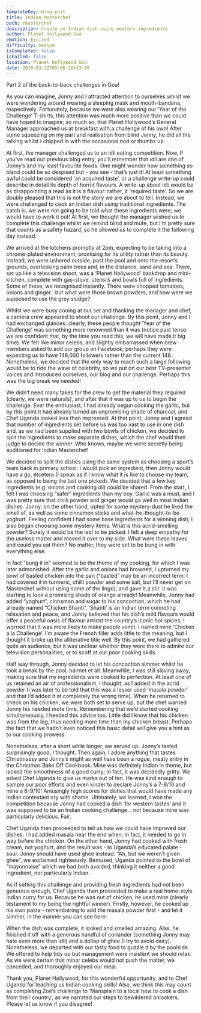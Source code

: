 ```yaml
---
templateKey: blog-post
title: Indian Masterchef
path: /masterchef
description: Create an Indian dish using western ingredients
author: Planet Hollywood Goa
emotion: Excited
difficulty: medium
isCompleted: false
isFailed: false
location: Planet Hollywood Goa
date: 2018-03-22T05:06:20+13:00
---
```

Part 2 of the back-to-back challenges in Goa!

As you can imagine, Jonny and I attracted attention to ourselves whilst we were wondering around wearing a sleeping mask and mouth-bandana, respectively. Fortunately, because we were also wearing our ‘Year of the Challenge’ T-shirts, this attention was much more positive than we could have hoped to imagine; so much so, that Planet Hollywood’s General Manager approached us at breakfast with a challenge of his own! After some squeezing on my part and realisation from blind Jonny, he did all the talking whilst I chipped in with the occasional nod or thumbs up.

At first, the manager challenged us to an idli eating competition. Now, If you’ve read our previous blog entry, you’ll remember that idli are one of Jonny’s and my least favourite foods. One might wonder how something so bland could be so despised but - you see - that’s just it! At least something awful could be considered ‘an acquired taste’, or a challenge write-up could describe in detail its depth of horrid flavours. A write-up about idli would be as disappointing a read as it is a flavour: rather, it ‘required taste’. So we are doubly pleased that this is not the story we are about to tell. Instead, we were challenged to cook an Indian dish using traditional ingredients. The catch is, we were not going to be told what these ingredients were; we would have to work it out! At first, we thought the manager wished us to complete this challenge whilst we remind blind and mute, but I’m pretty sure that counts as a safety hazard, so he allowed us to complete it the following day instead.

We arrived at the kitchens promptly at 2pm, expecting to be taking into a chrome-plated environment, promising for its utility rather than its beauty. Instead, we were ushered outside, past the pool and onto the resort’s grounds, overlooking palm trees and, in the distance, sand and sea. There, set up like a television shoot, was a ‘Planet Hollywood’ backdrop and mini-kitchen, complete with gas-stove, utensils and bowls full of ingredients. Some of these, we recognised instantly. There were chopped tomatoes, onions and ginger...but what were those brown powders, and how were we supposed to use the grey sludge?

Whilst we were busy cooing at our set and thanking the manager and chef, a camera crew appeared to shoot our challenge. By this point, Jonny and I had exchanged glances: clearly, these people thought ‘Year of the Challenge’ was something more renowned than it was (notice past tense: we are confident that, by the time you read this, we will have made it big time). We felt like minor celebs, and slightly embarrassed when crew members asked to add our group on Facebook; perhaps they were expecting us to have 148,000 followers rather than the current 148. Nonetheless, we decided that the only way to reach such a large following would be to ride the wave of celebrity, so we put on our best TV-presenter voices and introduced ourselves, our blog and our challenge. Perhaps this was the big break we needed!

We didn’t need many takes for the crew to get the material they required (clearly, we were naturals), and after that it was up to us to begin the challenge. Ever the enthusiast, I had already begun cooking the garlic, but by this point it had already turned an unpromising shade of charcoal, and Chef Uganda looked less than impressed. At that point, Jonny and I agreed that number of ingredients set before us was too vast to use in one dish and, as we had been supplied with two bowls of chicken, we decided to split the ingredients to make separate dishes, which the chef would then judge to decide the winner. Who knows, maybe we were secretly being auditioned for Indian Masterchef!

We decided to split the dishes using the same system as choosing a sport’s team back in primary school: I would pick an ingredient, then Jonny would have a go, etcetera (I speak as if I know what it is like to choose my team, as opposed to being the last one  picked). We decided that a few key ingredients (e.g. onions and cooking oil) could be shared. From the start, I felt I was choosing “safer” ingredients than my boy. Garlic was a must, and I was pretty sure that chilli powder and ginger would go well in most Indian dishes. Jonny, on the other hand, opted for some mystery-dust he liked the smell of, as well as some cinnamon sticks and what-he-thought-to-be yoghurt. Feeling confident I had some base ingredients for a winning dish, I also began choosing some mystery items. What is this acrid-smelling powder? Surely it would be the last to be picked. I felt a deep empathy for the useless matter and moved it over to my side. What were these leaves and could you eat them? No matter, they were set to be bung in with everything else.

In fact “bung it in” seemed to be the theme of my cooking, for which I was later admonished. After the garlic and onions had browned, I upturned my bowl of basted chicken into the pan (“basted” may be an incorrect term: I had covered it in turmeric, chilli powder and some salt, but I’ll never get on Masterchef without using some of the lingo), and gave it a stir. It was starting to look a promising shade of orange already! Meanwhile, Jonny had added “yoghurt”, cinnamon and sugar to his concoction, which he had already named “Chicken Shanti”. ‘Shanti’ is an Indian term connoting relaxation and peace, and Jonny believed that his dish’s mild flavours would offer a peaceful oasis of flavour amidst the country’s iconic hot spices; I worried that it was more likely to make people vomit. I named mine ‘Chicken a la Challenge’. I’m aware the French filler adds little to the meaning, but I thought it broke up the alliterative title well. By this point, we had gathered quite an audience, but it was unclear whether they were there to admire our television personalities, or to scoff at our poor cooking skills.

Half way through, Jonny decided to let his concoction simmer whilst he took a break by the pool, hairnet et all. Meanwhile, I was still slaving away, making sure that my ingredients were cooked to perfection. At least one of us retained an air of professionalism, I thought, as I added in the acrid powder (I was later to be told that this was a lesser used ‘masala powder’ and that I’d added it at completely the wrong time). When he returned to check on his chicken, we were both set to serve up, but the chef warned Jonny his needed more time. Remembering that we’d started cooking simultaneously, I heeded this advice too. Little did I know that his chicken was from the leg, thus needing more time than my chicken breast. Perhaps the fact that we hadn’t even noticed this basic detail will give you a hint as to our cooking prowess.

Nonetheless, after a short while longer, we served up. Jonny’s tasted surprisingly good, I thought. Then again, I adore anything that tastes Christmassy and Jonny’s might as well have been a rogue, meaty entry in the Christmas Bake Off Cookbook. Mine was definitely Indian in theme, but lacked the smoothness of a good curry; in fact, it was decidedly gritty. We asked Chef Uganda to give us marks out of ten. He was kind enough to sample our poor efforts and even kinder to declare Jonny’s a 7-8/10 and mine a 8-9/10! Amusingly high scores for dishes that would have made any Indian contestant cry with shame. Ultimately, we learned, I won the competition because Jonny had cooked a dish ‘for western tastes’ and it was supposed to be an Indian cooking challenge... not because mine was particularly delicious. Fair.

Chef Uganda then proceeded to tell us how we could have improved our dishes. I had added masala near the end when, in fact, it needed to go in way before the chicken. On the other hand, Jonny had cooked with fresh cream, not yoghurt, and the result was - to Uganda’s educated palate - sour. Jonny should have used ghee instead. “Ah, but we weren’t given ghee”, we exclaimed righteously. Bemused, Uganda pointed to the bowl of “mayonnaise” which we had both avoided, thinking it neither a good ingredient, nor particularly Indian.

As if setting this challenge and providing fresh ingredients had not been generous enough, Chef Uganda then proceeded to make a real home-style Indian curry for us. Because he was out of chicken, he used mine (clearly testament to my being the rightful winner). Firstly, however, he cooked up his own paste - remembering to add the masala powder first - and let it simmer, in the manner you can see here:


When the dish was complete, it looked and smelled amazing. Alas, he finished it off with a generous handful of coriander (something Jonny may hate even more than idli) and a dollop of ghee (I try to avoid dairy). Nonetheless, we departed with our tasty food to guzzle it by the poolside. We offered to help tidy up but management were insistent we should relax. As we were certain that minor celebs would not push the matter, we conceded, and thoroughly enjoyed our meal.

Thank you, Planet Hollywood, for this wonderful opportunity, and to Chef Uganda for teaching us Indian cooking skills! Also, we think this may count as completing Zoë’s challenge to ‘Mansplain to a local how to cook a dish from their country’, as we narrated our steps to bewildered onlookers. Please let us know if you disagree!
